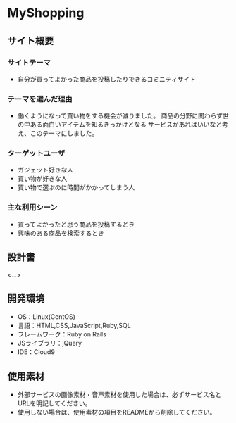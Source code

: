 # MyShopping

## サイト概要
### サイトテーマ
- 自分が買ってよかった商品を投稿したりできるコミニティサイト

### テーマを選んだ理由
- 働くようになって買い物をする機会が減りました。
商品の分野に関わらず世の中ある面白いアイテムを知るきっかけとなる
サービスがあればいいなと考え、このテーマにしました。

### ターゲットユーザ
- ガジェット好きな人
- 買い物が好きな人
- 買い物で選ぶのに時間がかかってしまう人

### 主な利用シーン
- 買ってよかったと思う商品を投稿するとき
- 興味のある商品を検索するとき

## 設計書
<...>

## 開発環境
- OS：Linux(CentOS)
- 言語：HTML,CSS,JavaScript,Ruby,SQL
- フレームワーク：Ruby on Rails
- JSライブラリ：jQuery
- IDE：Cloud9

## 使用素材
- 外部サービスの画像素材・音声素材を使用した場合は、必ずサービス名とURLを明記してください。
- 使用しない場合は、使用素材の項目をREADMEから削除してください。